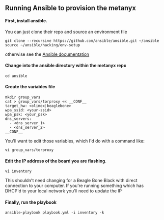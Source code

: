 Running Ansible to provision the metanyx
----------------------------------------

#### First, install ansible. 
You can just clone their repo and source an environment file

```
git clone --recursive https://github.com/ansible/ansible.git ~/ansible
source ~/ansible/hacking/env-setup
```

otherwise see the [Ansible documentation](http://docs.ansible.com/intro_installation.html)

#### Change into the ansible directory within the metanyx repo
```
cd ansible
```

#### Create the variables file
```
mkdir group_vars
cat > group_vars/torproxy << __CONF__
target_hw: <olimex|beaglebone>
wpa_ssid: <your-ssid>
wpa_psk: <your_psk>
dns_servers: 
  - <dns_server_1>
  - <dns_server_2>
__CONF__
```
You'll want to edit those variables, which I'd do with a command like:
```
vi group_vars/torproxy
```

#### Edit the IP address of the board you are flashing.

```
vi inventory
```

This shouldn't need changing for a Beagle Bone Black with direct connection to your computer.
If you're running something which has DHCP'd to your local network you'll need to update the IP

#### Finally, run the playbook
```
ansible-playbook playbook.yml -i inventory -k
```

